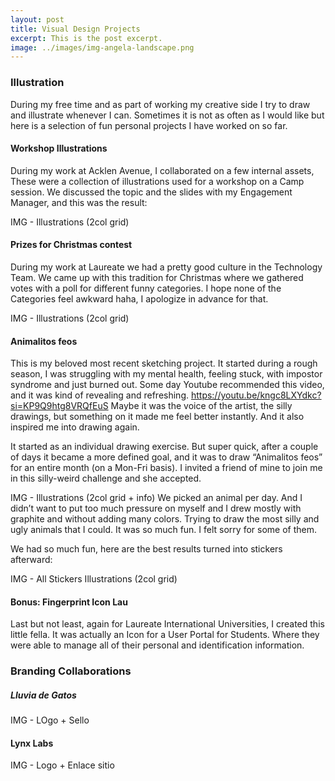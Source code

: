 ```yaml
---
layout: post
title: Visual Design Projects
excerpt: This is the post excerpt.
image: ../images/img-angela-landscape.png
---
```


### Illustration
During my free time and as part of working my creative side I try to draw and illustrate whenever I can. Sometimes it is not as often as I would like but here is a selection of fun personal projects I have worked on so far. 

#### Workshop Illustrations
During my work at Acklen Avenue, I collaborated on a few internal assets, These were a collection of illustrations used for a workshop on a Camp session. We discussed the topic and the slides with my Engagement Manager, and this was the result: 

IMG - Illustrations (2col grid) 


#### Prizes for Christmas contest 
During my work at Laureate we had a pretty good culture in the Technology Team. We came up with this tradition for Christmas where we gathered votes with a poll for different funny categories. I hope none of the Categories feel awkward haha, I apologize in advance for that. 

IMG - Illustrations (2col grid) 


#### Animalitos feos
This is my beloved most recent sketching project. It started during a rough season, I was struggling with my mental health, feeling stuck, with impostor syndrome and just burned out. 
Some day Youtube recommended this video, and it was kind of revealing and refreshing. 
https://youtu.be/kngc8LXYdkc?si=KP9Q9htg8VRQfEuS
Maybe it was the voice of the artist, the silly drawings, but something on it made me feel better instantly. And it also inspired me into drawing again. 

It started as an individual drawing exercise. But super quick, after a couple of days it became a more defined goal, and it was to draw “Animalitos feos” for an entire month (on a Mon-Fri basis). 
I invited a friend of mine to join me in this silly-weird challenge and she accepted. 

IMG - Illustrations (2col grid + info)
We picked an animal per day. And I didn’t want to put too much pressure on myself and I drew mostly with graphite and without adding many colors. Trying to draw the most silly and ugly animals that I could. It was so much fun. I felt sorry for some of them. 

We had so much fun, here are the best results turned into stickers afterward:  

IMG - All Stickers Illustrations (2col grid) 

#### Bonus: Fingerprint Icon Lau 
Last but not least, again for Laureate International Universities, I created this little fella. It was actually an Icon for a User Portal for Students. Where they were able to manage all of their personal and identification information. 


### Branding Collaborations 

##### Lluvia de Gatos
IMG - LOgo + Sello 

#### Lynx Labs
IMG - Logo + Enlace sitio 
